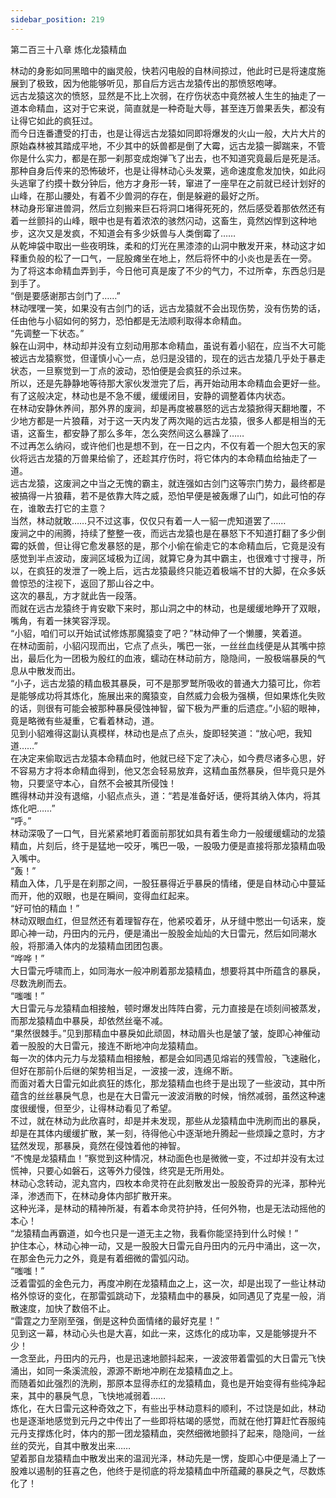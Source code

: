 ```yaml
---
sidebar_position: 219
---
```

 第二百三十八章 炼化龙猿精血


林动的身影如同黑暗中的幽灵般，快若闪电般的自林间掠过，他此时已是将速度施展到了极致，因为他能够听见，那自后方远古龙猿传出的那愤怒咆哮。  
远古龙猿这次的愤怒，显然是不比上次弱，在疗伤状态中竟然被人生生的抽走了一道本命精血，这对于它来说，简直就是一种奇耻大辱，甚至连万兽果丢失，都没有让得它如此的疯狂过。  
而今日连番遭受的打击，也是让得远古龙猿如同即将爆发的火山一般，大片大片的原始森林被其踏成平地，不少其中的妖兽都是倒了大霉，远古龙猿一脚踹来，不管你是什么实力，都是在那一刹那变成炮弹飞了出去，也不知道究竟最后是死是活。  
那种自身后传来的恐怖破坏，也是让得林动心头发粟，逃命速度愈发加快，如此闷头逃窜了约摸十数分钟后，他方才身形一转，窜进了一座早在之前就已经计划好的山峰，在那山腰处，有着不少兽洞的存在，倒是躲避的最好之所。  
林动身形窜进兽洞，然后立刻搬来巨石将洞口堵得死死的，然后感受着那依然还有着一丝颤抖的山峰，眼中也是有着浓浓的骇然闪动，这畜生，竟然凶悍到这种地步，这次又是发疯，不知道会有多少妖兽与人类倒霉了……  
从乾坤袋中取出一些夜明珠，柔和的灯光在黑漆漆的山洞中散发开来，林动这才如释重负般的松了一口气，一屁股瘫坐在地上，然后将怀中的小炎也是丢在一旁。  
为了将这本命精血弄到手，今日他可真是废了不少的气力，不过所幸，东西总归是到手了。  
“倒是要感谢那古剑门了……”  
林动嘿嘿一笑，如果没有古剑门的话，远古龙猿就不会出现伤势，没有伤势的话，任由他与小貂如何的努力，恐怕都是无法顺利取得本命精血。  
“先调整一下状态。”  
躲在山洞中，林动却并没有立刻动用那本命精血，虽说有着小貂在，应当不大可能被远古龙猿察觉，但谨慎小心一点，总归是没错的，现在的远古龙猿几乎处于暴走状态，一旦察觉到一丁点的波动，恐怕便是会疯狂的杀过来。  
所以，还是先静静地等待那大家伙发泄完了后，再开始动用本命精血会更好一些。  
有了这般决定，林动也是不急不缓，缓缓闭目，安静的调整着体内状态。  
在林动安静休养间，那外界的废涧，却是再度被暴怒的远古龙猿掀得天翻地覆，不少地方都是一片狼藉，对于这一天内发了两次飚的远古龙猿，很多人都是相当的无语，这畜生，都安静了那么多年，怎么突然间这么暴躁了……  
不过再怎么纳闷，或许他们也是想不到，在一日之内，不仅有着一个胆大包天的家伙将远古龙猿的万兽果给偷了，还趁其疗伤时，将它体内的本命精血给抽走了一道。  
远古龙猿，这废涧之中当之无愧的霸主，就连强如古剑门这等宗门势力，最终都是被搞得一片狼藉，若不是依靠大阵之威，恐怕早便是被轰爆了山门，如此可怕的存在，谁敢去打它的主意？  
当然，林动就敢……只不过这事，仅仅只有着一人一貂一虎知道罢了……  
废涧之中的闹腾，持续了整整一夜，而远古龙猿也是在暴怒下不知道打翻了多少倒霉的妖兽，但让得它愈发暴怒的是，那个小偷在偷走它的本命精血后，它竟是没有感觉到半点波动，废涧区域极为辽阔，就算它身为其中霸主，也很难寸寸搜寻，所以，在疯狂的发泄了一晚上后，远古龙猿最终只能迈着极端不甘的大脚，在众多妖兽惊恐的注视下，返回了那山谷之中。  
这次的暴乱，方才就此告一段落。  
而就在远古龙猿终于肯安歇下来时，那山洞之中的林动，也是缓缓地睁开了双眼，嘴角，有着一抹笑容浮现。  
“小貂，咱们可以开始试试修炼那魔猿变了吧？”林动伸了一个懒腰，笑着道。  
在林动面前，小貂闪现而出，它点了点头，嘴巴一张，一丝丝血线便是从其嘴中掠出，最后化为一团极为殷红的血液，蠕动在林动前方，隐隐间，一股极端暴戾的气息从中散发而出。  
“小子，远古龙猿的精血极其暴戾，可不是那罗鹫所吸收的普通大力猿可比，你若是能够成功将其炼化，施展出来的魔猿变，自然威力会极为强横，但如果炼化失败的话，则很有可能会被那种暴戾侵蚀神智，留下极为严重的后遗症。”小貂的眼神，竟是略微有些凝重，它看着林动，道。  
见到小貂难得这副认真模样，林动也是点了点头，旋即轻笑道：“放心吧，我知道……”  
在决定来偷取远古龙猿本命精血时，他就已经下定了决心，如今费尽诸多心思，好不容易方才将本命精血得到，他又怎会轻易放弃，这精血虽然暴戾，但毕竟只是外物，只要坚守本心，自然不会被其所侵蚀！  
瞧得林动并没有退缩，小貂点点头，道：“若是准备好话，便将其纳入体内，将其炼化吧……”  
“呼。”  
林动深吸了一口气，目光紧紧地盯着面前那犹如具有着生命力一般缓缓蠕动的龙猿精血，片刻后，终于是猛地一咬牙，嘴巴一吸，一股吸力便是直接将那龙猿精血吸入嘴中。  
“轰！”  
精血入体，几乎是在刹那之间，一股狂暴得近乎暴戾的情绪，便是自林动心中蔓延而开，他的双眼，也是在瞬间，变得血红起来。  
“好可怕的精血！”  
林动双眼血红，但显然还有着理智存在，他紧咬着牙，从牙缝中憋出一句话来，旋即心神一动，丹田内的元丹，便是涌出一股股金灿灿的大日雷元，然后如同潮水般，将那涌入体内的龙猿精血团团包裹。  
“哗哗！”  
大日雷元呼啸而上，如同海水一般冲刷着那龙猿精血，想要将其中所蕴含的暴戾，尽数洗刷而去。  
“嗤嗤！”  
大日雷元与龙猿精血相接触，顿时爆发出阵阵白雾，元力直接是在顷刻间被蒸发，而那龙猿精血中暴戾，却依然丝毫不减。  
“果然很棘手。”见到那精血中暴戾如此顽固，林动眉头也是皱了皱，旋即心神催动着一股股的大日雷元，接连不断地冲向龙猿精血。  
每一次的体内元力与龙猿精血相接触，都是会如同遇见熔岩的残雪般，飞速融化，但好在那前仆后继的架势相当足，一波接一波，连绵不断。  
而面对着大日雷元如此疯狂的炼化，那龙猿精血也终于是出现了一些波动，其中所蕴含的丝丝暴戾气息，也是在大日雷元一波波消散的时候，悄然减弱，虽然这种速度很缓慢，但至少，让得林动看见了希望。  
不过，就在林动为此欣喜时，却是并未发现，那些从龙猿精血中洗刷而出的暴戾，却是在其体内缓缓扩散，某一刻，待得他心中逐渐地升腾起一些烦躁之意时，方才猛然发现，那暴戾，竟然在侵蚀着他的神智。  
“不愧是龙猿精血！”察觉到这种情况，林动面色也是微微一变，不过却并没有太过慌神，只要心如磐石，这等外力侵蚀，终究是无所用处。  
林动心念转动，泥丸宫内，四枚本命灵符在此刻散发出一股股奇异的光泽，那种光泽，渗透而下，在林动身体内部扩散开来。  
这种光泽，是林动的精神所凝，有着本命灵符护持，任何外物，也是无法动摇他的本心！  
“龙猿精血再霸道，如今也只是一道无主之物，我看你能坚持到什么时候！”  
护住本心，林动心神一动，又是一股股大日雷元自丹田内的元丹中涌出，这一次，在那金色元力之外，竟是有着细微的雷弧闪动。  
“嗤嗤！”  
泛着雷弧的金色元力，再度冲刷在龙猿精血之上，这一次，却是出现了一些让林动格外惊讶的变化，在那雷弧跳动下，龙猿精血中的暴戾，如同遇见了克星一般，消散速度，加快了数倍不止。  
“雷霆之力至刚至强，倒是这种负面情绪的最好克星！”  
见到这一幕，林动心头也是大喜，如此一来，这炼化的成功率，又是能够提升不少！  
一念至此，丹田内的元丹，也是迅速地颤抖起来，一波波带着雷弧的大日雷元飞快涌出，如同一条溪流般，源源不断地冲刷在龙猿精血之上。  
而随着如此强烈的洗刷，那原本显得赤红的龙猿精血，竟也是开始变得有些纯净起来，其中的暴戾气息，飞快地减弱着……  
炼化，在大日雷元这种奇效之下，有些出乎林动意料的顺利，不过饶是如此，林动也是逐渐地感觉到元丹之中传出了一些即将枯竭的感觉，而就在他打算赶忙吞服纯元丹支撑炼化时，体内的那一团龙猿精血，突然细微地颤抖了起来，隐隐间，一丝丝的荧光，自其中散发出来……  
望着那自龙猿精血中散发出来的温润光泽，林动先是一愣，旋即心中便是涌上了一股难以遏制的狂喜之色，他终于是彻底的将龙猿精血中所蕴藏的暴戾之气，尽数炼化了！  
  
  
